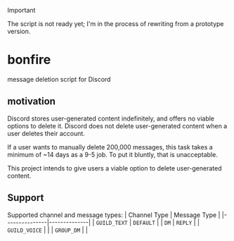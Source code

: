 > [!IMPORTANT]
> The script is not ready yet; I'm in the process of rewriting from a prototype version.

# bonfire
message deletion script for Discord

## motivation
Discord stores user-generated content indefinitely, and offers no viable options to delete it.
Discord does not delete user-generated content when a user deletes their account.

If a user wants to manually delete 200,000 messages, this task takes a minimum of ~14 days as a 9-5 job.
To put it bluntly, that is unacceptable.

This project intends to give users a viable option to delete user-generated content.

## Support
Supported channel and message types:
| Channel Type  | Message Type |
|---------------|--------------|
| `GUILD_TEXT`  | `DEFAULT`    |
| `DM`          | `REPLY`      |
| `GUILD_VOICE` |              |
| `GROUP_DM`    |              |
